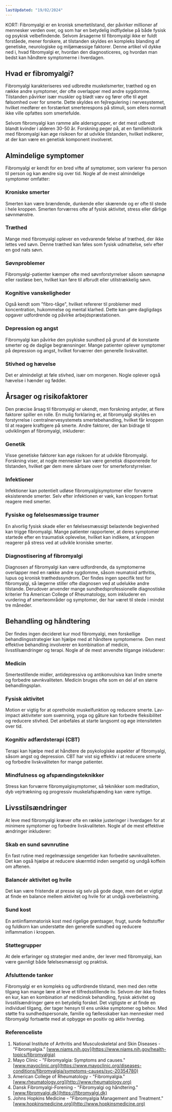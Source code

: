 ```yaml
---
lastUpdated: "19/02/2024"
---
```


KORT: Fibromyalgi er en kronisk smertetilstand, der påvirker millioner af mennesker verden over, og som har en betydelig indflydelse på både fysisk og psykisk velbefindende. Selvom årsagerne til fibromyalgi ikke er fuldt forståede, mener forskere, at tilstanden skyldes en kompleks blanding af genetiske, neurologiske og miljømæssige faktorer. Denne artikel vil dykke ned i, hvad fibromyalgi er, hvordan den diagnosticeres, og hvordan man bedst kan håndtere symptomerne i hverdagen.

## Hvad er fibromyalgi?

Fibromyalgi karakteriseres ved udbredte muskelsmerter, træthed og en række andre symptomer, der ofte overlapper med andre sygdomme. Tilstanden påvirker især muskler og blødt væv og fører ofte til øget følsomhed over for smerte. Dette skyldes en fejlregulering i nervesystemet, hvilket medfører en forstærket smerterespons på stimuli, som ellers normalt ikke ville opfattes som smertefulde.

Selvom fibromyalgi kan ramme alle aldersgrupper, er det mest udbredt blandt kvinder i alderen 30-50 år. Forskning peger på, at en familiehistorik med fibromyalgi kan øge risikoen for at udvikle tilstanden, hvilket indikerer, at der kan være en genetisk komponent involveret.

## Almindelige symptomer

Fibromyalgi er kendt for en bred vifte af symptomer, som varierer fra person til person og kan ændre sig over tid. Nogle af de mest almindelige symptomer omfatter:

### Kroniske smerter

Smerten kan være brændende, dunkende eller skærende og er ofte til stede i hele kroppen. Smerten forværres ofte af fysisk aktivitet, stress eller dårlige søvnmønstre.

### Træthed

Mange med fibromyalgi oplever en vedvarende følelse af træthed, der ikke lettes ved søvn. Denne træthed kan føles som fysisk udmattelse, selv efter en god nats søvn.

### Søvnproblemer

Fibromyalgi-patienter kæmper ofte med søvnforstyrrelser såsom søvnapnø eller rastløse ben, hvilket kan føre til afbrudt eller utilstrækkelig søvn.

### Kognitive vanskeligheder

Også kendt som "fibro-tåge", hvilket refererer til problemer med koncentration, hukommelse og mental klarhed. Dette kan gøre dagligdags opgaver udfordrende og påvirke arbejdspræstationen.

### Depression og angst

Fibromyalgi kan påvirke den psykiske sundhed på grund af de konstante smerter og de daglige begrænsninger. Mange patienter oplever symptomer på depression og angst, hvilket forværrer den generelle livskvalitet.

### Stivhed og hævelse

Det er almindeligt at føle stivhed, især om morgenen. Nogle oplever også hævelse i hænder og fødder.

## Årsager og risikofaktorer

Den præcise årsag til fibromyalgi er ukendt, men forskning antyder, at flere faktorer spiller en rolle. En mulig forklaring er, at fibromyalgi skyldes en forstyrrelse i centralnervesystemets smertebehandling, hvilket får kroppen til at reagere kraftigere på smerte. Andre faktorer, der kan bidrage til udviklingen af fibromyalgi, inkluderer:

### Genetik

Visse genetiske faktorer kan øge risikoen for at udvikle fibromyalgi. Forskning viser, at nogle mennesker kan være genetisk disponerede for tilstanden, hvilket gør dem mere sårbare over for smerteforstyrrelser.

### Infektioner

Infektioner kan potentielt udløse fibromyalgisymptomer eller forværre eksisterende smerter. Selv efter infektionen er væk, kan kroppen fortsat reagere med smerter.

### Fysiske og følelsesmæssige traumer

En alvorlig fysisk skade eller en følelsesmæssigt belastende begivenhed kan trigge fibromyalgi. Mange patienter rapporterer, at deres symptomer startede efter en traumatisk oplevelse, hvilket kan indikere, at kroppen reagerer på stress ved at udvikle kroniske smerter.

### Diagnostisering af fibromyalgi

Diagnosen af fibromyalgi kan være udfordrende, da symptomerne overlapper med en række andre sygdomme, såsom reumatoid arthritis, lupus og kronisk træthedssyndrom. Der findes ingen specifik test for fibromyalgi, så lægerne stiller ofte diagnosen ved at udelukke andre tilstande. Derudover anvender mange sundhedsprofessionelle diagnostiske kriterier fra American College of Rheumatology, som inkluderer en vurdering af smerteområder og symptomer, der har været til stede i mindst tre måneder.

## Behandling og håndtering

Der findes ingen decideret kur mod fibromyalgi, men forskellige behandlingsstrategier kan hjælpe med at håndtere symptomerne. Den mest effektive behandling involverer en kombination af medicin, livsstilsændringer og terapi. Nogle af de mest anvendte tilgange inkluderer:

### Medicin

Smertestillende midler, antidepressiva og antikonvulsiva kan lindre smerte og forbedre søvnkvaliteten. Medicin bruges ofte som en del af en større behandlingsplan.

### Fysisk aktivitet

Motion er vigtig for at opretholde muskelfunktion og reducere smerte. Lav-impact aktiviteter som svømning, yoga og gåture kan forbedre fleksibilitet og reducere stivhed. Det anbefales at starte langsomt og øge intensiteten over tid.

### Kognitiv adfærdsterapi (CBT)

Terapi kan hjælpe med at håndtere de psykologiske aspekter af fibromyalgi, såsom angst og depression. CBT har vist sig effektiv i at reducere smerte og forbedre livskvaliteten for mange patienter.

### Mindfulness og afspændingsteknikker

Stress kan forværre fibromyalgisymptomer, så teknikker som meditation, dyb vejrtrækning og progressiv muskelafspænding kan være nyttige.

## Livsstilsændringer

At leve med fibromyalgi kræver ofte en række justeringer i hverdagen for at minimere symptomer og forbedre livskvaliteten. Nogle af de mest effektive ændringer inkluderer:

### Skab en sund søvnrutine

En fast rutine med regelmæssige sengetider kan forbedre søvnkvaliteten. Det kan også hjælpe at reducere skærmtid inden sengetid og undgå koffein om aftenen.

### Balancér aktivitet og hvile

Det kan være fristende at presse sig selv på gode dage, men det er vigtigt at finde en balance mellem aktivitet og hvile for at undgå overbelastning.

### Sund kost

En antiinflammatorisk kost med rigelige grøntsager, frugt, sunde fedtstoffer og fuldkorn kan understøtte den generelle sundhed og reducere inflammation i kroppen.

### Støttegrupper

At dele erfaringer og strategier med andre, der lever med fibromyalgi, kan være gavnligt både følelsesmæssigt og praktisk.

### Afsluttende tanker

Fibromyalgi er en kompleks og udfordrende tilstand, men med den rette tilgang kan mange lære at leve et tilfredsstillende liv. Selvom der ikke findes en kur, kan en kombination af medicinsk behandling, fysisk aktivitet og livsstilsændringer gøre en betydelig forskel. Det vigtigste er at finde en individuel tilgang, der tager hensyn til ens unikke symptomer og behov. Med støtte fra sundhedspersonale, familie og fællesskaber kan mennesker med fibromyalgi fortsætte med at opbygge en positiv og aktiv hverdag.

### Referenceliste

1. National Institute of Arthritis and Musculoskeletal and Skin Diseases - "Fibromyalgia." [www.niams.nih.gov](https://www.niams.nih.gov/health-topics/fibromyalgia)
2. Mayo Clinic - "Fibromyalgia: Symptoms and causes." [www.mayoclinic.org](https://www.mayoclinic.org/diseases-conditions/fibromyalgia/symptoms-causes/syc-20354780)
3. American College of Rheumatology - "Fibromyalgia." [www.rheumatology.org](http://www.rheumatology.org)
4. Dansk Fibromyalgi-Forening - "Fibromyalgi og håndtering." [www.fibromyalgi.dk](https://fibromyalgi.dk)
5. Johns Hopkins Medicine - "Fibromyalgia Management and Treatment." [www.hopkinsmedicine.org](http://www.hopkinsmedicine.org)
